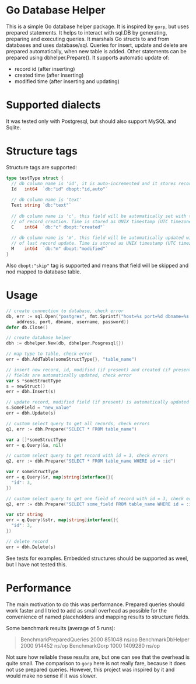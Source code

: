 Go Database Helper
========

This is a simple Go database helper package. It is inspired by `gorp`, but uses prepared statements. It helps to interact with sql.DB by generating, preparing and executing queries. It marshals Go structs to and from databases and uses database/sql.
Queries for insert, update and delete are prepared automatically, when new table is added. Other statements can be prepared using dbhelper.Prepare(). It supports automatic update of:

* record id (after inserting)
* created time (after inserting)
* modified time (after inserting and updating)

Supported dialects
========

It was tested only with Postgresql, but should also support MySQL and Sqlite.

Structure tags
========

Structure tags are supported:

```go
type testType struct {
  // db column name is 'id', it is auto-incremented and it stores record id
  Id   int64  `db:"id" dbopt:"id,auto"`
  
  // db column name is 'text'
  Text string `db:"text"`
  
  // db column name is 'c', this field will be automatically set with the time
  // of record creation. Time is stored as UNIX timestamp (UTC timezone)
  C    int64  `db:"c" dbopt:"created"`
  
  // db column name is 'm', this field will be automatically updated with the time
  // of last record update. Time is stored as UNIX timestamp (UTC timezone)
  M    int64  `db:"m" dbopt:"modified"`  
}
```

Also `dbopt:"skip"` tag is supported and means that field will be skipped and nod mapped to database table.

Usage
========

```go
// create connection to database, check error
db, err := sql.Open("postgres", fmt.Sprintf("host=%s port=%d dbname=%s user=%s password=%s sslmode=disable",
    address, port, dbname, username, password))
defer db.Close()

// create database helper
dbh := dbhelper.New(db, dbhelper.Posgresql{})

// map type to table, check error
err = dbh.AddTable(someStructType{}, "table_name")

// insert new record, id, modified (if present) and created (if present)
// fields are automatically updated, check error
var s *someStructType
s = newStruct()
err = dbh.Insert(s)

// update record, modified field (if present) is automatically updated
s.SomeField = "new_value"
err = dbh.Update(s)

// custom select query to get all records, check errors
q1, err := dbh.Prepare("SELECT * FROM table_name")

var a []*someStructType
err = q.Query(&a, nil)

// custom select query to get record with id = 3, check errors
q2, err := dbh.Prepare("SELECT * FROM table_name WHERE id = :id")

var r someStructType
err = q.Query(&r, map[string]interface{}{
  "id": 3,
})

// custom select query to get one field of record with id = 3, check errors
q2, err := dbh.Prepare("SELECT some_field FROM table_name WHERE id = :id")

var str string
err = q.Query(&str, map[string]interface{}{
  "id": 3,
})

// delete record
err = dbh.Delete(s)

```

See tests for examples. Embedded structures should be supported as weel, but I have not tested this.

Performance
========

The main motivation to do this was performance. Prepared queries should work faster and I tried to add as small overhead as possible for the convenience of named placeholders and mapping results to structure fields.

Some benchmark results (average of 5 runs):

> BenchmarkPreparedQueries      2000      851048 ns/op
> BenchmarkDbHelper             2000      914452 ns/op
> BenchmarkGorp                 1000     1409280 ns/op

Not sure how reliable these results are, but one can see that the overhead is quite small. The comparison to `gorp` here is not really fare, because it does not use prepared queries. However, this project was inspired by it and would make no sense if it was slower.